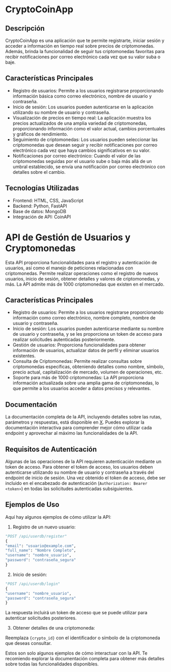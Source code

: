 # CryptoCoinApp

## Descripción
CryptoCoinApp es una aplicación que te permite registrarte, iniciar sesión y acceder a información en tiempo real sobre precios de criptomonedas. Además, brinda la funcionalidad de seguir tus criptomonedas favoritas para recibir notificaciones por correo electrónico cada vez que su valor suba o baje.

## Características Principales
- Registro de usuarios: Permite a los usuarios registrarse proporcionando información básica como correo electrónico, nombre de usuario y contraseña.
- Inicio de sesión: Los usuarios pueden autenticarse en la aplicación utilizando su nombre de usuario y contraseña.
- Visualización de precios en tiempo real: La aplicación muestra los precios actualizados de una amplia variedad de criptomonedas, proporcionando información como el valor actual, cambios porcentuales y gráficos de rendimiento.
- Seguimiento de criptomonedas: Los usuarios pueden seleccionar las criptomonedas que desean seguir y recibir notificaciones por correo electrónico cada vez que haya cambios significativos en su valor.
- Notificaciones por correo electrónico: Cuando el valor de las criptomonedas seguidas por el usuario sube o baja más allá de un umbral establecido, se envía una notificación por correo electrónico con detalles sobre el cambio.

## Tecnologías Utilizadas
- Frontend: HTML, CSS, JavaScript
- Backend: Python, FastAPI
- Base de datos: MongoDB
- Integración de API: CoinAPI

# API de Gestión de Usuarios y Cryptomonedas

Esta API proporciona funcionalidades para el registro y autenticación de usuarios, así como el manejo de peticiones relacionadas con criptomonedas. Permite realizar operaciones como el registro de nuevos usuarios, inicio de sesión, obtener detalles y valores de criptomonedas, y más. La API admite más de 1000 criptomonedas que existen en el mercado.

## Características Principales

- Registro de usuarios: Permite a los usuarios registrarse proporcionando información como correo electrónico, nombre completo, nombre de usuario y contraseña.
- Inicio de sesión: Los usuarios pueden autenticarse mediante su nombre de usuario y contraseña, y se les proporciona un token de acceso para realizar solicitudes autenticadas posteriormente.
- Gestión de usuarios: Proporciona funcionalidades para obtener información de usuarios, actualizar datos de perfil y eliminar usuarios existentes.
- Consulta de Criptomonedas: Permite realizar consultas sobre criptomonedas específicas, obteniendo detalles como nombre, símbolo, precio actual, capitalización de mercado, volumen de operaciones, etc.
- Soporte para más de 1000 criptomonedas: La API proporciona información actualizada sobre una amplia gama de criptomonedas, lo que permite a los usuarios acceder a datos precisos y relevantes.

## Documentación

La documentación completa de la API, incluyendo detalles sobre las rutas, parámetros y respuestas, está disponible en [X](COMMING). Puedes explorar la documentación interactiva para comprender mejor cómo utilizar cada endpoint y aprovechar al máximo las funcionalidades de la API.

## Requisitos de Autenticación

Algunas de las operaciones de la API requieren autenticación mediante un token de acceso. Para obtener el token de acceso, los usuarios deben autenticarse utilizando su nombre de usuario y contraseña a través del endpoint de inicio de sesión. Una vez obtenido el token de acceso, debe ser incluido en el encabezado de autenticación (`Authorization: Bearer <token>`) en todas las solicitudes autenticadas subsiguientes.

## Ejemplos de Uso

Aquí hay algunos ejemplos de cómo utilizar la API:

1. Registro de un nuevo usuario:


```python
"POST /api/userdb/register"
{
"email": "usuario@example.com",
"full_name": "Nombre Completo",
"username": "nombre_usuario",
"password": "contraseña_segura"
}
```

2. Inicio de sesión:

```python
"POST /api/userdb/login"
{
"username": "nombre_usuario",
"password": "contraseña_segura"
}
```

La respuesta incluirá un token de acceso que se puede utilizar para autenticar solicitudes posteriores.

3. Obtener detalles de una criptomoneda:

Reemplaza `{crypto_id}` con el identificador o símbolo de la criptomoneda que deseas consultar.

Estos son solo algunos ejemplos de cómo interactuar con la API. Te recomiendo explorar la documentación completa para obtener más detalles sobre todas las funcionalidades disponibles.
